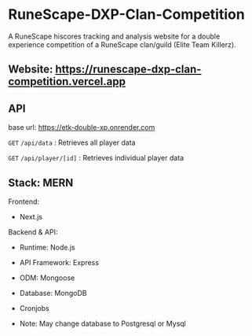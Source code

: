 # RuneScape-DXP-Clan-Competition

A RuneScape hiscores tracking and analysis website for a double experience competition of a RuneScape clan/guild (Elite Team Killerz).

## Website: https://runescape-dxp-clan-competition.vercel.app

## API

base url: https://etk-double-xp.onrender.com

`GET` `/api/data` : Retrieves all player data

`GET` `/api/player/[id]` : Retrieves individual player data

## Stack: MERN

Frontend:

- Next.js

Backend & API:

- Runtime: Node.js
- API Framework: Express
- ODM: Mongoose
- Database: MongoDB
- Cronjobs

- Note: May change database to Postgresql or Mysql
